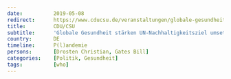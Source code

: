 ```yaml
---
date:          2019-05-08
redirect:      https://www.cducsu.de/veranstaltungen/globale-gesundheit-staerken-un-nachhaltigkeitsziel-umsetzen
title:         CDU/CSU
subtitle:      'Globale Gesundheit stärken UN-Nachhaltigkeitsziel umsetzen'
country:       DE
timeline:      P(l)andemie
persons:       [Drosten Christian, Gates Bill]
categories:    [Politik, Gesundheit]
tags:          [who]
---
```

